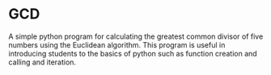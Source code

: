 # GCD
A simple python program for calculating the greatest common divisor of  five numbers using the Euclidean algorithm. This program is useful in introducing students to the basics of python such as function creation and calling and iteration. 
